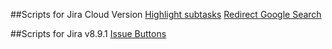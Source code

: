 ﻿##Scripts for Jira Cloud Version
<a href="./highlight_subtask.user.js">Highlight subtasks</a>
<a href="./redirect-jira.user.js">Redirect Google Search</a>


##Scripts for Jira v8.9.1
<a href="./issue_button.user.js">Issue Buttons</a>
